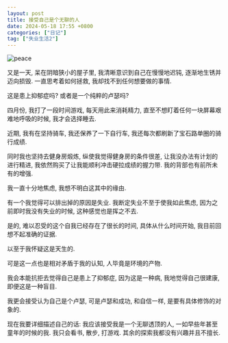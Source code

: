 ```yaml
---
layout: post
title: 接受自己是个无聊的人
date: 2024-05-18 17:55 +0800
categories: ["日记"]
tag: ["失业生活2"]
---
```


![peace](https://cdn.pixabay.com/photo/2016/11/14/04/36/boy-1822614_1280.jpg)

又是一天, 呆在阴暗狭小的屋子里, 我清晰意识到自己在慢慢地迟钝, 逐渐地生锈并迈向损毁. 一直思考着如何拯救, 我却找不到任何想要做的事情.

这是患上抑郁症吗? 或者是一个纯粹的卢瑟吗?

四月份, 我打了一段时间游戏, 每天用此来消耗精力, 直至不想盯着任何一块屏幕艰难地呼吸的时候, 我才会选择睡去.

近期, 我有在坚持骑车, 我还保养了一下自行车, 我还每次都刷新了宝石路单圈的骑行成绩.

同时我也坚持去健身房煅炼, 纵使我觉得健身房的条件很差, 让我没办法有计划的进行精进, 我依然购买了让我能顺利冲击硬拉成绩的握力带. 我的背部也有前所未有的增强.

我一直十分地焦虑, 我想不明白这其中的缘由.

有一个我觉得可以排出掉的原因是失业. 我断定失业不至于使我如此焦虑, 因为之前即时我没有失业的时候, 这种感觉也是挥之不去.

是的, 难以忍受的这个自我已经存在了很长的时间, 具体从什么时间开始, 我目前回想不起准确的证据.

以至于我怀疑这是天生的.

可是这一点也是相对矛盾于我的认知, 人毕竟是环境的产物.

我会本能抗拒去觉得自己是患上了抑郁症, 因为这是一种病, 我地觉得自己很建康, 即便这是一种盲目.

我更会接受认为自己是个卢瑟, 可是卢瑟和成功, 和自信一样, 是要有具体修饰的对象的.

现在我要详细描述自己的话: 我应该接受我是一个无聊透顶的人, 一如早些年甚至童年的时候的我. 我只会看书, 散步, 打游戏. 其余的探索我都没有兴趣并且不擅长.

